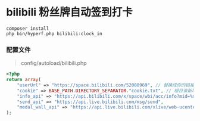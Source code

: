# bilibili 粉丝牌自动签到打卡
```shell
composer install
php bin/hyperf.php bilibili:clock_in
```

### 配置文件
> config/autoload/bilibili.php

```php
<?php
return array(
    "userUrl" => "https://space.bilibili.com/52088969", // 替换成你的链接
    "cookie" => BASE_PATH.DIRECTORY_SEPARATOR."cookie.txt", // 根目录新增cookie.txt 内容不要带cookie:
    "info_api" => "https://api.bilibili.com/x/space/wbi/acc/info?mid=%s",
    "send_api" => "https://api.live.bilibili.com/msg/send",
    "medal_wall_api" => "https://api.live.bilibili.com/xlive/web-ucenter/user/MedalWall?target_id=%s"
);
```

